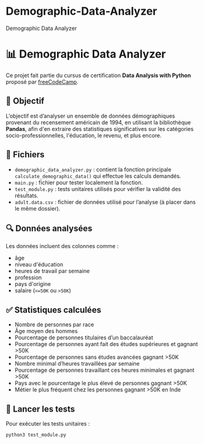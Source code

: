# Demographic-Data-Analyzer
Demographic Data Analyzer
# 📊 Demographic Data Analyzer

Ce projet fait partie du cursus de certification **Data Analysis with Python** proposé par [freeCodeCamp](https://www.freecodecamp.org/).

## 🎯 Objectif

L’objectif est d’analyser un ensemble de données démographiques provenant du recensement américain de 1994, en utilisant la bibliothèque **Pandas**, afin d'en extraire des statistiques significatives sur les catégories socio-professionnelles, l'éducation, le revenu, et plus encore.

## 📁 Fichiers

- `demographic_data_analyzer.py` : contient la fonction principale `calculate_demographic_data()` qui effectue les calculs demandés.
- `main.py` : fichier pour tester localement la fonction.
- `test_module.py` : tests unitaires utilisés pour vérifier la validité des résultats.
- `adult.data.csv` : fichier de données utilisé pour l’analyse (à placer dans le même dossier).

## 🔍 Données analysées

Les données incluent des colonnes comme :
- âge
- niveau d'éducation
- heures de travail par semaine
- profession
- pays d'origine
- salaire (`<=50K` ou `>50K`)

## ✅ Statistiques calculées

- Nombre de personnes par race
- Âge moyen des hommes
- Pourcentage de personnes titulaires d’un baccalauréat
- Pourcentage de personnes ayant fait des études supérieures et gagnant >50K
- Pourcentage de personnes sans études avancées gagnant >50K
- Nombre minimal d’heures travaillées par semaine
- Pourcentage de personnes travaillant ces heures minimales et gagnant >50K
- Pays avec le pourcentage le plus élevé de personnes gagnant >50K
- Métier le plus fréquent chez les personnes gagnant >50K en Inde

## 🧪 Lancer les tests

Pour exécuter les tests unitaires :

```bash
python3 test_module.py
